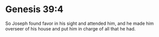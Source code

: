 # Genesis 39:4

So Joseph found favor in his sight and attended him, and he made him overseer of his house and put him in charge of all that he had.
